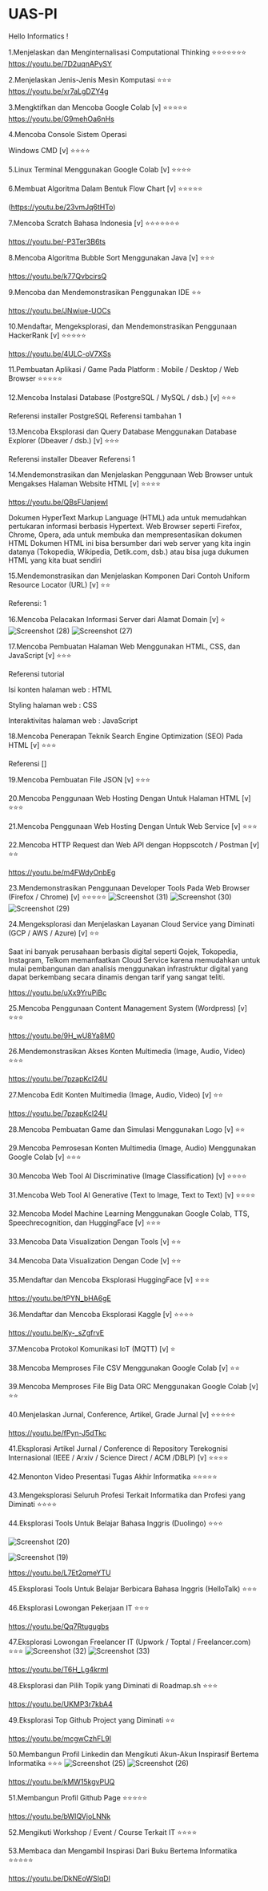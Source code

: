 
# UAS-PI
Hello Informatics !

1.Menjelaskan dan Menginternalisasi Computational Thinking ⭐⭐⭐⭐⭐⭐⭐
https://youtu.be/7D2uqnAPySY

2.Menjelaskan Jenis-Jenis Mesin Komputasi ⭐⭐⭐
https://youtu.be/xr7aLgDZY4g

3.Mengktifkan dan Mencoba Google Colab [v] ⭐⭐⭐⭐⭐
https://youtu.be/G9mehOa6nHs

4.Mencoba Console Sistem Operasi

   Windows CMD [v] ⭐⭐⭐⭐

   

5.Linux Terminal Menggunakan Google Colab [v] ⭐⭐⭐⭐


6.Membuat Algoritma Dalam Bentuk Flow Chart [v] ⭐⭐⭐⭐⭐

(https://youtu.be/23vmJq6tHTo)

7.Mencoba Scratch Bahasa Indonesia [v] ⭐⭐⭐⭐⭐⭐⭐

https://youtu.be/-P3Ter3B6ts

8.Mencoba Algoritma Bubble Sort Menggunakan Java [v] ⭐⭐⭐

https://youtu.be/k77QvbcirsQ

9.Mencoba dan Mendemonstrasikan Penggunakan IDE ⭐⭐

https://youtu.be/JNwiue-UOCs

10.Mendaftar, Mengeksplorasi, dan Mendemonstrasikan Penggunaan HackerRank [v] ⭐⭐⭐⭐⭐

   https://youtu.be/4ULC-oV7XSs

11.Pembuatan Aplikasi / Game Pada Platform : Mobile / Desktop / Web Browser ⭐⭐⭐⭐⭐


12.Mencoba Instalasi Database (PostgreSQL / MySQL / dsb.) [v] ⭐⭐⭐

Referensi installer PostgreSQL
Referensi tambahan 1

13.Mencoba Eksplorasi dan Query Database Menggunakan Database Explorer (Dbeaver / dsb.) [v] ⭐⭐⭐

Referensi installer Dbeaver
Referensi 1

14.Mendemonstrasikan dan Menjelaskan Penggunaan Web Browser untuk Mengakses Halaman Website HTML [v] ⭐⭐⭐⭐

https://youtu.be/QBsFUanjewI

Dokumen HyperText Markup Language (HTML) ada untuk memudahkan pertukaran informasi berbasis Hypertext.
Web Browser seperti Firefox, Chrome, Opera, ada untuk membuka dan mempresentasikan dokumen HTML
Dokumen HTML ini bisa bersumber dari web server yang kita ingin datanya (Tokopedia, Wikipedia, Detik.com, dsb.) atau bisa juga dukumen HTML yang kita buat sendiri


15.Mendemonstrasikan dan Menjelaskan Komponen Dari Contoh Uniform Resource Locator (URL) [v] ⭐⭐

Referensi: 1

16.Mencoba Pelacakan Informasi Server dari Alamat Domain [v] ⭐
![Screenshot (28)](https://github.com/Nandzack25/UAS-PI/assets/144807966/2b633ae1-dcfb-4059-898e-c12c6e2a2cf2)
![Screenshot (27)](https://github.com/Nandzack25/UAS-PI/assets/144807966/9e8491f1-d429-41e6-98bf-fedda5dcc31c)



17.Mencoba Pembuatan Halaman Web Menggunakan HTML, CSS, dan JavaScript [v] ⭐⭐⭐

Referensi tutorial

Isi konten halaman web : HTML

Styling halaman web : CSS

Interaktivitas halaman web : JavaScript



18.Mencoba Penerapan Teknik Search Engine Optimization (SEO) Pada HTML [v] ⭐⭐⭐

Referensi []

19.Mencoba Pembuatan File JSON [v] ⭐⭐⭐


20.Mencoba Penggunaan Web Hosting Dengan Untuk Halaman HTML [v] ⭐⭐⭐


21.Mencoba Penggunaan Web Hosting Dengan Untuk Web Service [v] ⭐⭐⭐


22.Mencoba HTTP Request dan Web API dengan Hoppscotch / Postman [v] ⭐⭐

https://youtu.be/m4FWdyOnbEg

23.Mendemonstrasikan Penggunaan Developer Tools Pada Web Browser (Firefox / Chrome) [v] ⭐⭐⭐⭐⭐
![Screenshot (31)](https://github.com/Nandzack25/UAS-PI/assets/144807966/439146ce-6cc4-4129-8e8a-ac7b1443dd50)
![Screenshot (30)](https://github.com/Nandzack25/UAS-PI/assets/144807966/b5c881cb-f99e-43e3-a34c-0fcffd995159)
![Screenshot (29)](https://github.com/Nandzack25/UAS-PI/assets/144807966/588cc1be-3e7b-4673-b029-f062206b6c90)



24.Mengeksplorasi dan Menjelaskan Layanan Cloud Service yang Diminati (GCP / AWS / Azure) [v] ⭐⭐

Saat ini banyak perusahaan berbasis digital seperti Gojek, Tokopedia, Instagram, Telkom memanfaatkan Cloud Service karena memudahkan untuk mulai pembangunan dan analisis menggunakan infrastruktur digital yang dapat berkembang secara dinamis dengan tarif yang sangat teliti.

https://youtu.be/uXx9YruPiBc

25.Mencoba Penggunaan Content Management System (Wordpress) [v] ⭐⭐⭐

https://youtu.be/9H_wU8Ya8M0

26.Mendemonstrasikan Akses Konten Multimedia (Image, Audio, Video) ⭐⭐⭐

https://youtu.be/7pzapKcl24U

27.Mencoba Edit Konten Multimedia (Image, Audio, Video) [v] ⭐⭐

https://youtu.be/7pzapKcl24U

28.Mencoba Pembuatan Game dan Simulasi Menggunakan Logo [v] ⭐⭐


29.Mencoba Pemrosesan Konten Multimedia (Image, Audio) Menggunakan Google Colab [v] ⭐⭐⭐


30.Mencoba Web Tool AI Discriminative (Image Classification) [v] ⭐⭐⭐⭐


31.Mencoba Web Tool AI Generative (Text to Image, Text to Text) [v] ⭐⭐⭐⭐


32.Mencoba Model Machine Learning Menggunakan Google Colab, TTS, Speechrecognition, dan HuggingFace [v] ⭐⭐⭐


33.Mencoba Data Visualization Dengan Tools [v] ⭐⭐


34.Mencoba Data Visualization Dengan Code [v] ⭐⭐


35.Mendaftar dan Mencoba Eksplorasi HuggingFace [v] ⭐⭐⭐

https://youtu.be/tPYN_bHA6gE
 
36.Mendaftar dan Mencoba Eksplorasi Kaggle [v] ⭐⭐⭐⭐

https://youtu.be/Ky-_sZgfrvE
 
37.Mencoba Protokol Komunikasi IoT (MQTT) [v] ⭐


38.Mencoba Memproses File CSV Menggunakan Google Colab [v] ⭐⭐


39.Mencoba Memproses File Big Data ORC Menggunakan Google Colab [v] ⭐⭐


40.Menjelaskan Jurnal, Conference, Artikel, Grade Jurnal [v] ⭐⭐⭐⭐⭐

https://youtu.be/fPyn-J5dTkc

41.Eksplorasi Artikel Jurnal / Conference di Repository Terekognisi Internasional (IEEE / Arxiv / Science Direct / ACM /DBLP) [v] ⭐⭐⭐⭐


42.Menonton Video Presentasi Tugas Akhir Informatika ⭐⭐⭐⭐⭐


43.Mengeksplorasi Seluruh Profesi Terkait Informatika dan Profesi yang Diminati ⭐⭐⭐⭐


44.Eksplorasi Tools Untuk Belajar Bahasa Inggris (Duolingo) ⭐⭐⭐

![Screenshot (20)](https://github.com/Nandzack25/UAS-PI/assets/144807966/fd84ff3a-0d78-44b7-8032-b88eba306fbd)

![Screenshot (19)](https://github.com/Nandzack25/UAS-PI/assets/144807966/775301fe-4ec3-4be1-bfba-bc8089a54e8e)

https://youtu.be/L7Et2qmeYTU

45.Eksplorasi Tools Untuk Belajar Berbicara Bahasa Inggris (HelloTalk) ⭐⭐⭐


46.Eksplorasi Lowongan Pekerjaan IT ⭐⭐⭐

https://youtu.be/Qq7Rtugugbs
 
47.Eksplorasi Lowongan Freelancer IT (Upwork / Toptal / Freelancer.com) ⭐⭐⭐
![Screenshot (32)](https://github.com/Nandzack25/UAS-PI/assets/144807966/662f1a9f-2a6b-45c4-9791-61f8c05833da)
![Screenshot (33)](https://github.com/Nandzack25/UAS-PI/assets/144807966/a8d340a8-0bbf-4f64-b9e1-32fab2c280ea)

https://youtu.be/T6H_Lg4krmI

48.Eksplorasi dan Pilih Topik yang Diminati di Roadmap.sh ⭐⭐⭐

  https://youtu.be/UKMP3r7kbA4

49.Eksplorasi Top Github Project yang Diminati ⭐⭐

https://youtu.be/mcgwCzhFL9I

50.Membangun Profil Linkedin dan Mengikuti Akun-Akun Inspirasif Bertema Informatika ⭐⭐⭐
  ![Screenshot (25)](https://github.com/Nandzack25/UAS-PI/assets/144807966/2a0146ad-46c9-4fff-ad83-1bab761e301b)
![Screenshot (26)](https://github.com/Nandzack25/UAS-PI/assets/144807966/33df81b0-2d2a-4a71-8cd3-eecac1b4083d)

https://youtu.be/kMW15kgvPUQ

51.Membangun Profil Github Page ⭐⭐⭐⭐⭐

https://youtu.be/bWIQVjoLNNk

52.Mengikuti Workshop / Event / Course Terkait IT ⭐⭐⭐⭐
  


53.Membaca dan Mengambil Inspirasi Dari Buku Bertema Informatika ⭐⭐⭐⭐⭐

https://youtu.be/DkNEoWSIqDI
  
